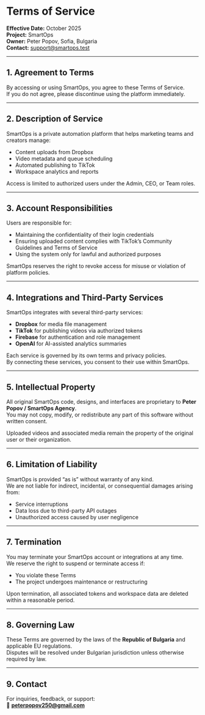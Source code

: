 # Terms of Service

**Effective Date:** October 2025  
**Project:** SmartOps  
**Owner:** Peter Popov, Sofia, Bulgaria  
**Contact:** support@smartops.test

---

## 1. Agreement to Terms

By accessing or using SmartOps, you agree to these Terms of Service.  
If you do not agree, please discontinue using the platform immediately.

---

## 2. Description of Service

SmartOps is a private automation platform that helps marketing teams and creators manage:
- Content uploads from Dropbox  
- Video metadata and queue scheduling  
- Automated publishing to TikTok  
- Workspace analytics and reports  

Access is limited to authorized users under the Admin, CEO, or Team roles.

---

## 3. Account Responsibilities

Users are responsible for:
- Maintaining the confidentiality of their login credentials  
- Ensuring uploaded content complies with TikTok’s Community Guidelines and Terms of Service  
- Using the system only for lawful and authorized purposes  

SmartOps reserves the right to revoke access for misuse or violation of platform policies.

---

## 4. Integrations and Third-Party Services

SmartOps integrates with several third-party services:
- **Dropbox** for media file management  
- **TikTok** for publishing videos via authorized tokens  
- **Firebase** for authentication and role management  
- **OpenAI** for AI-assisted analytics summaries  

Each service is governed by its own terms and privacy policies.  
By connecting these services, you consent to their use within SmartOps.

---

## 5. Intellectual Property

All original SmartOps code, designs, and interfaces are proprietary to **Peter Popov / SmartOps Agency**.  
You may not copy, modify, or redistribute any part of this software without written consent.

Uploaded videos and associated media remain the property of the original user or their organization.

---

## 6. Limitation of Liability

SmartOps is provided “as is” without warranty of any kind.  
We are not liable for indirect, incidental, or consequential damages arising from:
- Service interruptions  
- Data loss due to third-party API outages  
- Unauthorized access caused by user negligence  

---

## 7. Termination

You may terminate your SmartOps account or integrations at any time.  
We reserve the right to suspend or terminate access if:
- You violate these Terms  
- The project undergoes maintenance or restructuring  

Upon termination, all associated tokens and workspace data are deleted within a reasonable period.

---

## 8. Governing Law

These Terms are governed by the laws of the **Republic of Bulgaria** and applicable EU regulations.  
Disputes will be resolved under Bulgarian jurisdiction unless otherwise required by law.

---

## 9. Contact

For inquiries, feedback, or support:  
📧 **peterpopov250@gmail.com**

